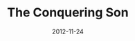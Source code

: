 ---
layout: message
category: message
series: "The Awaited Son"
title: "The Conquering Son"
date: 2012-11-24
message_id: 758
---